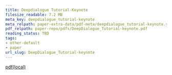 ```yaml
---
title: Deepdialogue Tutorial-Keynote
filesize_readable: 7.2 MB
meta_key: deepdialogue_tutorial-keynote
meta_relpath: paper-extra-data/pdf-meta/deepdialogue_tutorial-keynote.yaml
pdf_relpath: paper-repo/pdfs/DeepDialogue_Tutorial-keynote.pdf
reading_status: TBD
tags:
- other-default
- paper
url_slug: DeepDialogue_Tutorial-keynote
---
```


[pdf(local)](../../paper-repo/pdfs/DeepDialogue_Tutorial-keynote.pdf)
